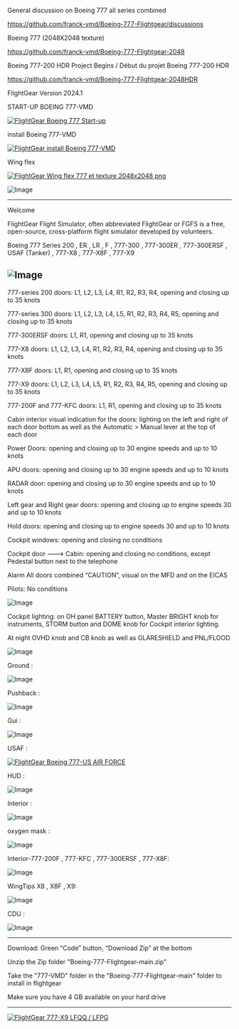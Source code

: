 General discussion on Boeing 777 all series combined

https://github.com/franck-vmd/Boeing-777-Flightgear/discussions

Boeing 777 (2048X2048 texture)

https://github.com/franck-vmd/Boeing-777-Flightgear-2048

Boeing 777-200 HDR Project Begins  /  Début du projet Boeing 777-200 HDR

https://github.com/franck-vmd/Boeing-777-Flightgear-2048HDR

FlightGear Version 2024.1

START-UP BOEING 777-VMD

[![FlightGear Boeing 777 Start-up](https://i.ibb.co/DWtJjLH/Start-up.jpg)](https://www.youtube.com/watch?v=YdVb1Bmo-40 "FlightGear Boeing 777 Start-up")

install Boeing 777-VMD

[![FlightGear install Boeing 777-VMD](https://i.ibb.co/MCzvmVz/instal-777.jpg)](https://youtu.be/kO-Pfdvyp-4?si=vk6Erg2pLLACV3U4 "FlightGear install Boeing 777-VMD")

Wing flex 

[![FlightGear Wing flex 777 et texture 2048x2048 png](https://i.ibb.co/qyxT5gk/Flight-Gear-Wing-flex-777-et-texture-2048x2048-png.jpg)](https://www.youtube.com/watch?v=2gHmdEutdPw "FlightGear Wing flex 777 et texture 2048x2048 png")

![Image](https://i.ibb.co/RGkJ85hc/Tableau-boeing777.jpg)


-----------------------------------------------------------------------------------------------------------------------------------------------------------------------------------------------------------------

Welcome

FlightGear Flight Simulator, often abbreviated FlightGear or FGFS is a free, open-source, cross-platform flight simulator developed by volunteers.

Boeing 777 Series 200 , ER , LR , F , 777-300 , 777-300ER , 777-300ERSF , USAF (Tanker) , 777-X8 , 777-X8F , 777-X9 

![Image](https://i.ibb.co/D7Z7dXV/X9.jpg)
-------------------------------------------------------------------------------

777-series 200 doors: L1, L2, L3, L4, R1, R2, R3, R4, opening and closing up to 35 knots

777-series 300 doors: L1, L2, L3, L4, L5, R1, R2, R3, R4, R5, opening and closing up to 35 knots

777-300ERSF doors: L1, R1, opening and closing up to 35 knots

777-X8 doors: L1, L2, L3, L4, R1, R2, R3, R4,  opening and closing up to 35 knots

777-X8F doors: L1, R1, opening and closing up to 35 knots

777-X9 doors: L1, L2, L3, L4, L5, R1, R2, R3, R4, R5, opening and closing up to 35 knots

777-200F and 777-KFC doors: L1, R1, opening and closing up to 35 knots

Cabin interior visual indication for the doors: lighting on the left and right of each door bottom as well as the Automatic > Manual lever at the top of each door

Power Doors: opening and closing up to 30 engine speeds and up to 10 knots

APU doors: opening and closing up to 30 engine speeds and up to 10 knots

RADAR door: opening and closing up to 30 engine speeds and up to 10 knots

Left gear and Right gear doors: opening and closing up to engine speeds 30 and up to 10 knots

Hold doors: opening and closing up to engine speeds 30 and up to 10 knots

Cockpit windows: opening and closing no conditions

Cockpit door ---> Cabin: opening and closing no conditions, except Pedestal button next to the telephone

Alarm All doors combined “CAUTION”, visual on the MFD and on the EICAS

Pilots: No conditions

![Image](https://i.ibb.co/3NcgP69/doors2.jpg)


Cockpit lighting: on OH panel BATTERY button, Master BRIGHT knob for instruments, STORM button and DOME knob for Cockpit interior lighting.

At night OVHD knob and CB knob as well as GLARESHIELD and PNL/FLOOD

![Image](https://i.ibb.co/85j4v7y/bouton.jpg)

Ground :

![Image](https://i.ibb.co/5kJWnZw/ground2.jpg)

Pushback :

![Image](https://i.ibb.co/fvYZYqn/pushback2.jpg)

Gui :

![Image](https://i.ibb.co/KGRBKkF/gui-2.jpg)

USAF :

[![FlightGear Boeing 777-US AIR FORCE](https://i.ibb.co/Y450fX9/Flight-Gear-Boeing-777-US-AIR-FORCE.jpg)](https://www.youtube.com/watch?v=aHSQxtGoFQQ "FlightGear Boeing 777-US AIR FORCE")

HUD :

![Image](https://i.ibb.co/Q33jckNy/HUD777.jpg)

Interior :

![Image](https://i.ibb.co/F6jrQnW/interior.jpg)

oxygen mask :

![Image](https://i.ibb.co/h2BkwH8/oxygen-mask.jpg)

Interior-777-200F , 777-KFC , 777-300ERSF , 777-X8F:

![Image](https://i.ibb.co/XJFQ9tx/interior-777-F.jpg)

WingTips X8 , X8F , X9:

![Image](https://i.ibb.co/pwKL1tT/WingTips.jpg)

CDU :

![Image](https://i.ibb.co/YRW0vxJ/CDU-777-VMD.jpg)




-----------------------------------------------------------------------------------------------------------------------------------------------------------------------------------------------------------------

Download: Green “Code” button, “Download Zip” at the bottom

Unzip the Zip folder "Boeing-777-Flightgear-main.zip"

Take the "777-VMD" folder in the "Boeing-777-Flightgear-main" folder to install in flightgear

Make sure you have 4 GB available on your hard drive

---------------------------------------------------------------------------------------------

[![FlightGear 777-X9 LFQQ / LFPG](https://i.ibb.co/HxpPs41/777-X9youtube.jpg)](https://www.youtube.com/watch?v=H_WArHTCnDc "FlightGear 777-X9 LFQQ / LFPG")
